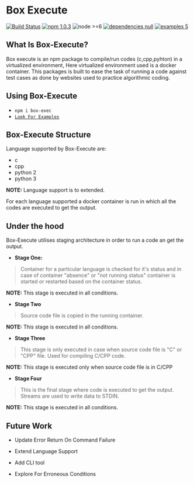 # Box Execute

[![Build Status](https://travis-ci.org/akshitgrover/box-exec.svg?branch=master)](https://travis-ci.org/akshitgrover/box-exec) [![npm 1.0.3](https://img.shields.io/badge/npm-1.0.3-blue.svg)](https://npmjs.org/package/box-exec) ![node >=6](https://img.shields.io/badge/node->=6-red.svg) [![dependencies null](https://img.shields.io/badge/dependencies-null-yellow.svg)](https://npmjs.org/package/box-exec) [![examples 5](https://img.shields.io/badge/examples-4-orange.svg)](https://github.com/akshitgrover/box-exec/tree/master/examples)

## What Is Box-Execute?

Box execute is an npm package to compile/run codes (c,cpp,pyhton) in a virtualized environment, Here virtualized environment used is a docker container. This packages is built to ease the task of running a code against test cases as done by websites used to practice algorithmic coding.

## Using Box-Execute

* `npm i box-exec`
* [`Look For Examples`](https://github.com/akshitgrover/box-exec/tree/master/examples)

## Box-Execute Structure

Language supported by Box-Execute are:
* c
* cpp
* python 2
* python 3

**NOTE:** Language support is to extended.

For each language supported a docker container is run in which all the codes are executed to get the output.

## Under the hood

Box-Execute utilises staging architecture in order to run a code an get the output.

* **Stage One:**

>Container for a particular language is checked for it's status and in case of container "absence" or "not 
running status" container is started or restarted based on the container status.

**NOTE:** This stage is executed in all conditions.

* **Stage Two**

>Source code file is copied in the running container.

**NOTE:** This stage is executed in all conditions.

* **Stage Three**

>This stage is only executed in case when source code file is "C" or "CPP" file. Used for compiling C/CPP code.

**NOTE:** This stage is executed only when source code file is in C/CPP

* **Stage Four**

>This is the final stage where code is executed to get the output. Streams are used to write data to STDIN.

**NOTE:** This stage is executed in all conditions.

## Future Work

* Update Error Return On Command Failure

* Extend Language Support

* Add CLI tool

* Explore For Erroneous Conditions
